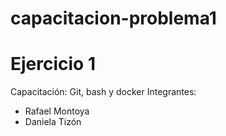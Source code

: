 # capacitacion-problema1

# Ejercicio 1
Capacitación: Git, bash y docker
Integrantes:
- Rafael Montoya
- Daniela Tizón